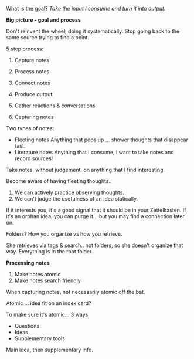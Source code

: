 What is the goal?
*Take the input I consume and turn it into output.*

**Big picture - goal and process**

Don't reinvent the wheel, doing it systematically.
Stop going back to the same source trying to find a point. 

5 step process:
1. Capture notes
2. Process notes
3. Connect notes
4. Produce output
5. Gather reactions & conversations

1. Capturing notes

Two types of notes:
- Fleeting notes
Anything that pops up ... shower thoughts that disappear fast.
- Literature notes
Anything that I consume, I want to take notes and record sources!

Take notes, without judgement, on anything that I find interesting.

Become aware of having fleeting thoughts..

1. We can actively practice observing thoughts.
2. We can't judge the usefulness of an idea statically.

If it interests you, it's a good signal that it should be in your Zettelkasten.  If it's an orphan idea, you can purge it... but you may find a connection later on.

Folders?  How you organize vs how you retrieve.

She retrieves via tags & search.. not folders, so she doesn't organize that way.  Everything is in the root folder.

**Processing notes**

1. Make notes atomic
2. Make notes search friendly

When capturing notes, not necessarily atomic off the bat.

Atomic ... idea fit on an index card?

To make sure it's atomic... 3 ways:
- Questions
- Ideas
- Supplementary tools

Main idea, then supplementary info.